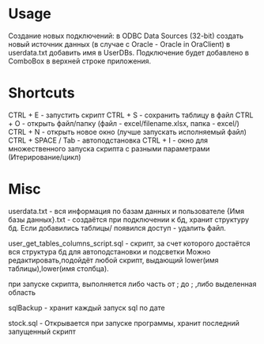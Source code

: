 # Usage
Создание новых подключений:
в ODBC Data Sources (32-bit) создать новый источник данных (в случае с Oracle - Oracle in OraClient)
в userdata.txt добавить имя в UserDBs. Подключение будет добавлено в ComboBox в верхней строке приложения.


# Shortcuts
CTRL + E - запустить скрипт
CTRL + S - сохранить таблицу в файл
CTRL + O - открыть файл/папку (файл - excel/filename.xlsx, папка - excel/)
CTRL + N - открыть новое окно (лучше запускать исполняемый файл)
CTRL + SPACE / Tab - автоподстановка
CTRL + I - окно для множественного запуска скрипта с разными параметрами (Итерирование/цикл)

# Misc
userdata.txt - вся информация по базам данных и пользователе
{Имя базы данных}.txt - создаётся при подключении к бд, хранит структуру бд. Если добавились таблицы/ появился доступ - удалить файл.

user_get_tables_columns_script.sql - скрипт, за счет которого достаётся вся структура бд для автоподстановки и подсветки 
Можно редактировать,подойдёт любой скрипт, выдающий lower(имя таблицы),lower(имя столбца).

при запуске скрипта, выполняется либо часть от ; до ; ,либо выделенная область

sqlBackup - хранит каждый запуск sql по дате

stock.sql - Открывается при запуске программы, хранит последний запущенный скрипт

